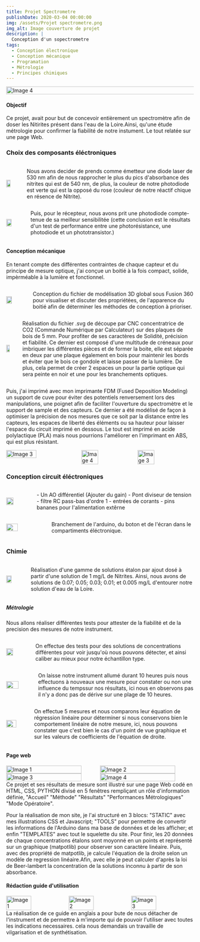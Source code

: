 ```yaml
---
title: Projet Spectrometre
publishDate: 2020-03-04 00:00:00
img: /assets/Projet spectrometre.png
img_alt: Image couverture de projet
description: |
  Conception d'un sopectrometre
tags: 
  - Conception électronique
  - Conception mécanique
  - Programation
  - Métrologie
  - Principes chimiques
---
```

<div style="display:flex; justify-content:center;">
    <img src="/assets/Chaine-spectro.png" alt="Image 4" width="120%">
</div>

#### Objectif
Ce projet, avait pour but de concevoir entièrement un spectromètre afin de doser les Nitirites présent dans l'eau de la Loire.Ainsi, qu'une étude métrologie pour confirmer la fiabilité de notre instument. Le tout relatée sur une page Web.

### Choix des composants éléctroniques

<div style="display:flex; align-items:center;">
    <img src="/assets/Diode laser.jpg"  width="30%" style="margin-right:10px;">
    <p style="margin-left:10px;">Nous avons decider de prends comme émetteur une diode laser de 530 nm afin de nous rapprocher le plus du pics d'absorbance des nitrites qui est de 540 nm, de plus, la couleur de notre photodiode est verte qui est la opposé du rose (couleur de notre réactif chique en résence de Nitrite).</p>
</div>
<div style="display:flex; align-items:center;">
    <img src="/assets/Photodiode.jpg"  width="30%" style="margin-right:10px;">
    <p style="margin-left:10px;">Puis, pour le récepteur, nous avons prit une photodiode compte-tenue de sa meilleur sensibilitée (cette conclusion est le résultats d'un test de performance entre une photorésistance, une photodiode et un phototransistor.)</p>
</div>


#### Conception mécanique

En tenant compte des différentes contraintes de chaque capteur et du principe de mesure optique, j'ai conçue un boitié à la fois compact, solide, impèrméable à la lumière et fonctionnel.

<div style="display:flex; align-items:center;">
    <img src="/assets/Modelspectro.jpg"  width="30%" style="margin-right:10px;">
    <p style="margin-left:10px;">Conception du fichier de modélisation 3D global sous Fusion 360 pour visualiser et discuter des propriétées, de l'apparence du boitié afin de déterminer les méthodes de conception à prioriser. </p>
</div>

<div style="display:flex; align-items:center;">
    <img src="/assets/decoupe_laser.png"  width="40%" style="margin-right:10px;">
    <p style="margin-left:10px;">Réalisation du fichier .svg de découpe par CNC concentratrice de CO2 (Commande Numérique par Calculateur) sur des plaques de bois de 5 mm. Pour profiter de ses caractères de Solidité, précision et fiabilité. Ce dernier est composé d'une multitude de créneaux pour imbriquer les différentes pièces et de former la boite, elle est séparée en deux par une plaque également en bois pour maintenir les bords et éviter que le bois ce gondole et laisse passer de la lumière. De plus, cela permet de créer 2 espaces un pour la partie optique qui sera peinte en noir et une pour les branchements optiques.  </p>
</div>

 Puis, j'ai imprimé avec mon imprimante FDM (Fused Deposition Modeling) un support de cuve pour éviter des potentiels renversement lors des manipulations, une poignet afin de faciliter l'ouverture du spectromètre et le support de sample et des capteurs. Ce dernier a été modélisé de façon à optimiser la précision de nos mesures que ce soit par la distance entre les capteurs, les espaces de liberté des éléments ou sa hauteur pour laisser l'espace du circuit imprimé en dessous.
Le tout est imprimé en acide polylactique (PLA) mais nous pourrions l'améliorer en l'imprimant en ABS, qui est plus résistant. 
<div style="display:flex; justify-content:center;">
    <img src="/assets/supportdecuve.png" alt="Image 3" width="40%">
    <img src="/assets/poignet.png" alt="Image 4" width="30%">
    <img src="/assets/supportcuve.png" alt="Image 3" width="30%">
</div>

### Conception circuit éléctroniques

<div style="display:flex; align-items:center;">
    <img src="/assets/Circuitimprimé.png"  width="30%" style="margin-right:10px;">
    <p style="margin-left:10px;"> - Un AO différentiel (Ajouter du gain) - Pont diviseur de tension - filtre RC pass-bas d'ordre 1 - entrées de corants - pins bananes pour l'alimentation extêrne  </p>
</div>

<div style="display:flex; align-items:center;">
    <img src="/assets/spectrovuH2.png"  width="30%" style="margin-right:10px;">
    <p style="margin-left:10px;"> Branchement de l'arduino, du boton et de l'écran dans le compartiments éléctronique.  </p>
</div>

### Chimie

<div style="display:flex; align-items:center;">
    <img src="/assets/photosupportcuve.png"  width="30%" style="margin-right:10px;">
    <p style="margin-left:10px;"> Réalisation d'une gamme de solutions étalon par ajout dosé à partir d'une solution de 1 mg/L de Nitrites. Ainsi, nous avons de solutions de 0.07; 0.05; 0.03; 0.01; et 0.005 mg/L d'entourer notre solution d'eau de la Loire. </p>
</div>

##### Métrologie

Nous allons réaliser différentes tests pour attester de la fiabilité et de la precision des mesures de notre instrument.

<div style="display:flex; align-items:center;">
    <img src="/assets/etenduedemesure.png"  width="30%" style="margin-right:10px;">
    <p style="margin-left:10px;">On effectue des tests pour des solutions de concentrations différentes pour voir jusqu'où nous pouvons détecter, et ainsi caliber au mieux pour notre échantillon type.</p>
</div>
<div style="display:flex; align-items:center;">
    <img src="/assets/deriveinstrumentale.png"  width="50%" style="margin-right:10px;">
    <p style="margin-left:10px;">On laisse notre instrument allumé durant 10 heures puis nous effectuons à nouveaux une mesure pour constater ou non une influence du tempssur nos résultats, ici nous en observons pas il n'y a donc pas de dérive sur une plage de 10 heures.</p>
</div>
<div style="display:flex; align-items:center;">
    <img src="/assets/linearite.png"  width="50%" style="margin-right:10px;">
    <p style="margin-left:10px;">On effectue 5 mesures et nous comparons leur équation de régression linéaire pour déterminer si nous conservons bien le comportement linéaire de notre mesure, ici, nous pouvons constater que c'est bien le cas d'un point de vue graphique et sur les valeurs de coefficients de l'équation de droite.</p>
</div>

#### Page web

<div style="display:flex; justify-content:center;">
    <img src="/assets/Homepage.jpg" alt="Image 1" width="80%">
    <img src="/assets/Methodepage.jpg" alt="Image 2" width="80%">
</div>
<div style="display:flex; justify-content:center;">
    <img src="/assets/Resultpage.jpg" alt="Image 3" width="80%">
    <img src="/assets/Metropage.jpg" alt="Image 4" width="80%">
</div>
Ce projet et ses résultats de mesure sont illustré sur une page Web codé en HTML, CSS, PYTHON divisé en 5 fenêtres rempliçant un rôle d'information définie, "Accueil" "Méthode" "Résultats" "Performances Métrologiques" "Mode Opératoire".

Pour la réalisation de mon site, je l'ai structuré en 3 blocs: "STATIC" avec mes illustrations CSS et Javascript; "TOOLS" pour permettre de convertir les informations de l'Arduino dans ma base de données et de les afficher; et enfin "TEMPLATES" avec tout le squelette du site. Pour finir, les 20 données de chaque concentrations étalons sont moyonné en un points et représenté sur un graphique (matpotlib) pour observer son caractère linéaire. Puis, avec des propriété de matpotlib, je calcule l'équation de la droite selon un modèle de regression linéaire.Afin, avec elle je peut calculer d'après la loi de Beer-lambert la concentration de la solutions inconnu à partir de son absorbance.

#### Rédaction guide d'utilisation

<div style="display:flex; justify-content:center;">
    <img src="/assets/Usermanuel1.png" alt="Image 1" width="40%">
    <img src="/assets/Usermanuel2.png" alt="Image 2" width="40%">
    <img src="/assets/Usermanuel3.png" alt="Image 3" width="40%">
</div>
La réalisation de ce guide en anglais a pour bute de nous détacher de l'instrument et de permettre à m'importe qui de pouvoir l'utiliser avec toutes les indications necessaires. cela nous demandais un travaille de vilgarisation et de synthétisation.


